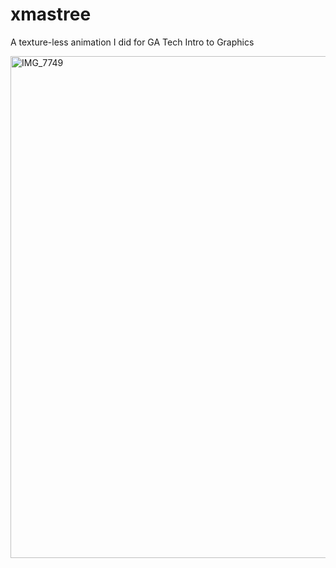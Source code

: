 # xmastree
A texture-less animation I did for GA Tech Intro to Graphics

<img width="803" alt="IMG_7749" src="https://github.com/plotfi/xmastree/assets/34139736/a749d4fa-4989-4ae4-8d10-3ba8bd2bd7e3">
